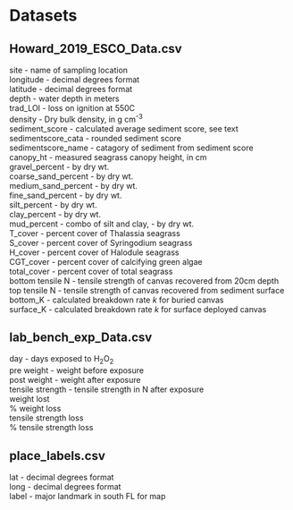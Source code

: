 # Datasets

## Howard_2019_ESCO_Data.csv

site - name of sampling location  
longitude - decimal degrees format  
latitude - decimal degrees format  
depth - water depth in meters  
trad_LOI - loss on ignition at 550C  
density - Dry bulk density, in g cm<sup>-3</sup>  
sediment_score - calculated average sediment score, see text  
sedimentscore_cata - rounded sediment score  
sedimentscore_name - catagory of sediment from sediment score  
canopy_ht - measured seagrass canopy height, in cm   
gravel_percent - by dry wt.  
coarse_sand_percent - by dry wt.  
medium_sand_percent - by dry wt.  
fine_sand_percent - by dry wt.  
silt_percent - by dry wt.  
clay_percent - by dry wt.  
mud_percent - combo of silt and clay,  - by dry wt.  
T_cover - percent cover of Thalassia seagrass  
S_cover - percent cover of Syringodium seagrass  
H_cover - percent cover of Halodule seagrass  
CGT_cover - percent cover of calcifying green algae  
total_cover - percent cover of total seagrass  
bottom tensile N - tensile strength of canvas recovered from 20cm depth  
top tensile N - tensile strength of canvas recovered from sediment surface   
bottom_K - calculated breakdown rate *k* for buried canvas  
surface_K - calculated breakdown rate *k* for surface deployed canvas  

## lab_bench_exp_Data.csv
day - days exposed to H<sub>2</sub>O<sub>2</sub>  
pre weight - weight before exposure   
post weight - weight after exposure  
tensile strength - tensile strength in N after exposure  
weight lost    
% weight loss    
tensile strength loss    
% tensile strength loss  

## place_labels.csv
lat - decimal degrees format  
long - decimal degrees format  
label - major landmark in south FL for map  

